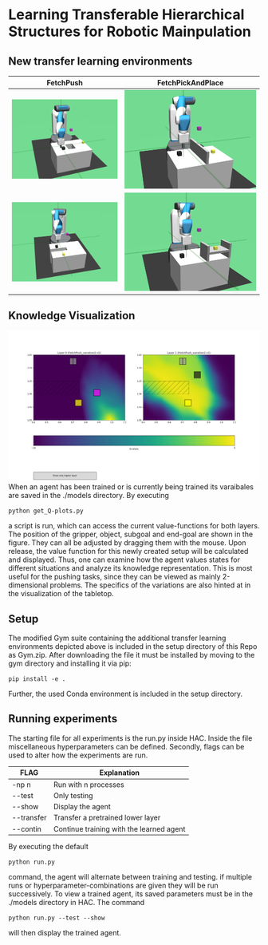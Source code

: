 # Learning Transferable Hierarchical Structures for Robotic Mainpulation

## New transfer learning environments

FetchPush | FetchPickAndPlace
------------ | -------------
![FetchPush_variation1-v1](https://github.com/maltemosbach/Learning-Transferable-Hierarchical-Structures-for-Robotic-Mainpulation/blob/master/docs/images/FetchPush_variation1-v1.png) | ![FetchickAndPlace_variation1-v1](https://github.com/maltemosbach/Learning-Transferable-Hierarchical-Structures-for-Robotic-Mainpulation/blob/master/docs/images/FetchPickAndPlace_variation1-v1.png)
![FetchPush_variation2-v1](https://github.com/maltemosbach/Learning-Transferable-Hierarchical-Structures-for-Robotic-Mainpulation/blob/master/docs/images/FetchPush_variation2-v1.png) | ![FetchickAndPlace_variation2-v1](https://github.com/maltemosbach/Learning-Transferable-Hierarchical-Structures-for-Robotic-Mainpulation/blob/master/docs/images/FetchPickAndPlace_variation2-v1.png)

## Knowledge Visualization
![Q-value plotting tool](https://github.com/maltemosbach/Learning-Transferable-Hierarchical-Structures-for-Robotic-Mainpulation/blob/master/docs/images/Q-val_plotting1.png)
When an agent has been trained or is currently being trained its varaibales are saved in the ./models directory. By executing
```
python get_Q-plots.py
```
a script is run, which can access the current value-functions for both layers. The position of the gripper, object, subgoal and end-goal are shown in the figure. They can all be adjusted by dragging them with the mouse. Upon release, the value function for this newly created setup will be calculated and displayed. Thus, one can examine how the agent values states for different situations and analyze its knowledge representation. This is most useful for the pushing tasks, since they can be viewed as mainly 2-dimensional problems. The specifics of the variations are also hinted at in the visualization of the tabletop. 

## Setup
The modified Gym suite containing the additional transfer learning environments depicted above is included in the setup directory of this Repo as Gym.zip. After downloading the file it must be installed by moving to the gym directory and installing it via pip:

```
pip install -e .
```

Further, the used Conda environment is included in the setup directory. 

## Running experiments
The starting file for all experiments is the run.py inside HAC. Inside the file miscellaneous hyperparameters can be defined. Secondly, flags can be used to alter how the experiments are run.

FLAG | Explanation
------------ | -------------
-np n | Run with n processes
--test | Only testing
--show | Display the agent
--transfer | Transfer a pretrained lower layer
--contin | Continue training with the learned agent

By executing the default
```
python run.py
```
command, the agent will alternate between training and testing. if multiple runs or hyperparameter-combinations are given they will be run successively. To view a trained agent, its saved parameters must be in the ./models directory in HAC. The command
```
python run.py --test --show
```
will then display the trained agent.
